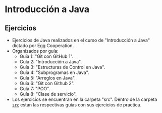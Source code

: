 # Introducción a Java

## Ejercicios
- Ejercicios de Java realizados en el curso de "Introducción a Java" dictado por Egg Cooperation.
- Organizados por guía:
  - Guía 1: "Git con GitHub 1".
  - Guía 2: "Introducción a Java".
  - Guía 3: "Estructuras de Control en Java".
  - Guía 4: "Subprogramas en Java".
  - Guía 5: "Arreglos en Java".
  - Guía 6: "Git con Github 2".
  - Guía 7: "POO".
  - Guía 8: "Clase de servicio".
- Los ejercicios se encuentran en la carpeta "src". Dentro de la carpeta [`src`](https://github.com/sebafermanelli/intro-java-egg/tree/main/src) estan las respectivas guías con sus ejercicios de practica.
